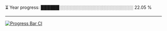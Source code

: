 
⏳ Year progress: ██████░░░░░░░░░░░░░░░░░░░░░░░░ 22.05 %

---

[![Progress Bar CI](https://github.com/thatoranzhevyy/thatoranzhevyy/actions/workflows/node.js.yml/badge.svg)](https://github.com/thatoranzhevyy/thatoranzhevyy/actions/workflows/node.js.yml)

